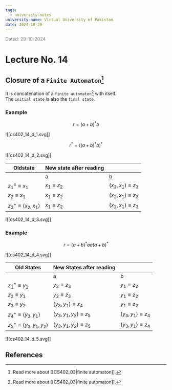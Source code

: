 ```yaml
---
tags:
  - university-notes
university-name: Virtual University of Pakistan
date: 2024-10-29
---
```


<span style="color: gray;">Dated: 29-10-2024</span>

# Lecture No. 14

## Closure of a `Finite Automaton`[^1]

It is concatenation of a `finite automaton`[^1] with itself.  
The `initial state` is also the `final state`.

### Example

$$r = (a + b)^* b$$

![[cs402_14_d_1.svg]]  

$$r^* = ((a + b)^* b)^*$$

![[cs402_14_d_2.svg]]

| Oldstate                  | New state after reading |                         |
| ------------------------- | ----------------------- | ----------------------- |
|                           | a                       | b                       |
| $z_1^\pm \equiv x_1$      | $x_1 \equiv z_2$        | $(x_2, x_1) \equiv z_3$ |
| $z_2 \equiv x_1$          | $x_1 \equiv z_2$        | $(x_2, x_1) \equiv z_3$ |
| $z_3^+ \equiv (x_2, x_1)$ | $x_1 \equiv z_2$        | $(x_2, x_1) \equiv z_3$ |

![[cs402_14_d_3.svg]]

### Example

$$r = (a+b)^*aa(a + b)^*$$

![[cs402_14_d_4.svg]]

| Old States                     | New States after reading     |                         |
| ------------------------------ | ---------------------------- | ----------------------- |
|                                | a                            | b                       |
| $z_1^\pm \equiv y_1$           | $y_2 \equiv z_3$             | $y_1 \equiv z_2$        |
| $z_2 \equiv y_1$               | $y_2 \equiv z_3$             | $y_1 \equiv z_2$        |
| $z_3 \equiv y_2$               | $(y_3, y_1) \equiv z_4$      | $y_1 \equiv z_2$        |
| $z_4^+ \equiv (y_3, y_1)$      | $(y_3, y_1, y_2) \equiv z_5$ | $(y_3, y_1) \equiv z_4$ |
| $z_5^+ \equiv (y_3, y_1, y_2)$ | $(y_3, y_1, y_2) \equiv z_5$ | $(y_3, y_1) \equiv z_4$ |

![[cs402_14_d_5.svg]]

## References

[^1]: Read more about [[CS402_03|finite automaton]].